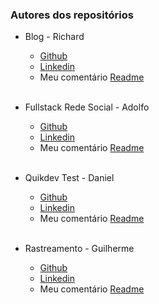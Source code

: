 ### Autores dos repositórios
- Blog - Richard
  - [Github](https://github.com/rickneves15)
  - [Linkedin](https://www.linkedin.com/in/richard-neves)
  - Meu comentário [Readme](./blog-Rick-Neves/README-ALAN.md)
<br /><br />

- Fullstack Rede Social - Adolfo
  - [Github](https://github.com/adolfobocchi)
  - [Linkedin](https://www.linkedin.com/in/adolfobocchi)
  - Meu comentário [Readme](./fullstack_redesocial-adolfobocchi/README-ALAN.md)
<br /><br />

- Quikdev Test - Daniel
  - [Github](https://github.com/aXhwZA)
  - [Linkedin](https://www.linkedin.com/in/daniel-medeiros-8131a31aa)
  - Meu comentário [Readme](./quikdev-test-Daniel/README-ALAN.md)
<br /><br />

- Rastreamento - Guilherme
  - [Github](https://github.com/Guilherme1-jpg)
  - [Linkedin](https://www.linkedin.com/in/guilherme-henrique-6b3389136)
  - Meu comentário [Readme](./rastreamento-repository/README-ALAN.md)